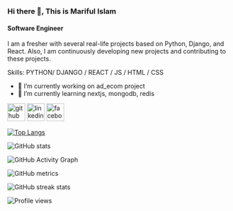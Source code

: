 ### Hi there 👋, This is Mariful Islam
#### Software Engineer
I am a fresher with several real-life projects based on Python, Django, and React. Also, I am continuously developing new projects and contributing to these projects.

Skills: PYTHON/ DJANGO / REACT / JS / HTML / CSS

- 🔭 I’m currently working on ad_ecom project 
- 🌱 I’m currently learning nextjs, mongodb, redis 


[<img src='https://cdn.jsdelivr.net/npm/simple-icons@3.0.1/icons/github.svg' alt='github' height='40'>](https://github.com/Mariful-Islam)  [<img src='https://cdn.jsdelivr.net/npm/simple-icons@3.0.1/icons/linkedin.svg' alt='linkedin' height='40'>](https://www.linkedin.com/in/mariful-islam-saad-a479a2192/)  [<img src='https://cdn.jsdelivr.net/npm/simple-icons@3.0.1/icons/facebook.svg' alt='facebook' height='40'>](https://www.facebook.com/saad590)  

[![Top Langs](https://github-readme-stats.vercel.app/api/top-langs/?username=Mariful-Islam)](https://github.com/anuraghazra/github-readme-stats)

![GitHub stats](https://github-readme-stats.vercel.app/api?username=Mariful-Islam&show_icons=true)  

![GitHub Activity Graph](https://activity-graph.herokuapp.com/graph?username=Mariful-Islam)  

![GitHub metrics](https://metrics.lecoq.io/Mariful-Islam)  

![GitHub streak stats](https://streak-stats.demolab.com/?user=Mariful-Islam)  

![Profile views](https://gpvc.arturio.dev/Mariful-Islam)  
